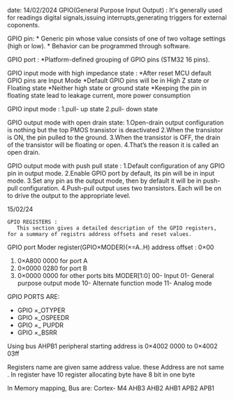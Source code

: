 date: 14/02/2024
GPIO(General Purpose Input Output) :
   It's generally used for readings digital signals,issuing interrupts,generating triggers for external coponents.


GPIO pin:
     * Generic pin whose value consists of one of two voltage settings (high or low).
     * Behavior can be programmed through software.


GPIO port :
     *Platform-defined grouping of GPIO pins (STM32 16 pins).


GPIO input mode with high impedance state :
      *After reset MCU default GPIO pins are Input Mode
      *Default GPIO pins will be in High Z state or Floating state
      *Neither high state or ground state
      *Keeping the pin in floating state lead to leakage current, more power consumption


GPIO input mode :
    1.pull- up state
    2.pull- down state


GPIO output mode with open drain state:
      1.Open-drain output configuration is nothing but the top PMOS transistor is deactivated
      2.When the transistor is ON, the pin pulled to the ground.
      3.When the transistor is OFF, the drain of the transistor will be floating or open.
      4.That’s the reason it is called an open drain.


GPIO output mode with push pull state :
     1.Default configuration of any GPIO pin in output mode.
     2.Enable GPIO port by default, its pin will be in input mode.
     3.Set any pin as the output mode, then by default it will be in push-pull configuration.
     4.Push-pull output uses two transistors. Each will be on to drive the output to the appropriate level.




15/02/24
   
    GPIO REGISTERS :
       This section gives a detailed description of the GPIO registers, for a summary of registrs address offsets and reset values.

GPIO port  Moder register(GPIO×MODER)(×=A..H)
       address offset : 0×00
    
 1) 0×A800 0000 for port A
 2) 0×0000 0280 for port B
 3) 0×0000 0000 for other ports
bits MODER[1:0]
    00- Input
    01- General purpose output mode
    10- Alternate function mode
    11- Analog mode

  GPIO PORTS ARE: 

- GPIO ×_OTYPER
- GPIO ×_OSPEEDR
- GPIO ×_ PUPDR
- GPIO ×_BSRR


Using bus AHPB1 peripheral starting address is 0×4002 0000 to 0×4002 03ff
   
 Registers name are given same address value. 
 these Address are not same .
In register have 10 register
 allocating byte have 8 bit in one byte
 
In Memory mapping,
     Bus are: 
    Cortex- M4 
    AHB3
    AHB2
    AHB1
    APB2
    APB1
    

  

